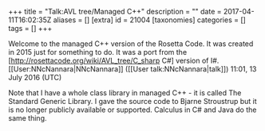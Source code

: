 +++
title = "Talk:AVL tree/Managed C++"
description = ""
date = 2017-04-11T16:02:35Z
aliases = []
[extra]
id = 21004
[taxonomies]
categories = []
tags = []
+++

Welcome to the managed C++ version of the Rosetta Code. It was created in 2015 just for something to do. It was a port from the [http://rosettacode.org/wiki/AVL_tree/C_sharp C#] version of I#. [[User:NNcNannara|NNcNannara]] ([[User talk:NNcNannara|talk]]) 11:01, 13 July 2016 (UTC)

Note that I have a whole class library in managed C++ - it is called The Standard Generic Library. I gave the source code to Bjarne Stroustrup but it is no longer publicly available or supported. Calculus in C# and Java do the same thing.

